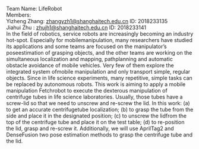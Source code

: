 Team Name: LifeRobot <br>
Members: <br>
Yizheng Zhang: zhangyzh1@shanghaitech.edu.cn   ID: 2018233135 <br>
Jiahui  Zhu  : zhujh1@shanghaitech.edu.cn      ID: 2018233141 <br>
In the field of robotics, service robots are increasingly becoming an industry hot-spot. Especially for mobilemanipulation, many researchers have studied its applications and some teams are focused on the manipulator’s poseestimation of grasping objects, and the other teams are working on the simultaneous localization and mapping, pathplanning and automatic obstacle avoidance of mobile vehicles. Very few of them explore the integrated system ofmobile manipulation and only transport simple, regular objects. Since in life science experiments, many repetitive, simple tasks can be replaced by autonomous robots. This work is aiming to apply a mobile manipulation Fetchrobot to execute the dexterous manipulation of centrifuge tubes in life science laboratories. Usually, those tubes have a screw-lid so that we need to unscrew and re-screw the lid. In this work: (a) to get an accurate centrifugetube localization; (b) to grasp the tube from the side and place it in the designated position; (c) to unscrew the lidfrom the top of the centrifuge tube and place it on the test table; (d) to re-position the lid, grasp and re-screw it. Additionally, we will use AprilTag2 and DenseFusion two pose estimation methods to grasp the centrifuge tube and the lid.

